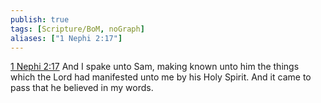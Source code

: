 ```yaml
---
publish: true
tags: [Scripture/BoM, noGraph]
aliases: ["1 Nephi 2:17"]
---
```

[1 Nephi 2:17](https://churchofjesuschrist.org/study/scriptures/bofm/1-ne/2?lang=eng&id=p17#p17) And I spake unto Sam, making known unto him the things which the Lord had manifested unto me by his Holy Spirit. And it came to pass that he believed in my words.
